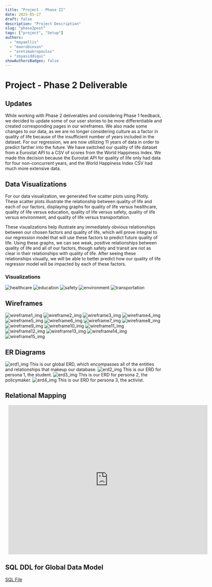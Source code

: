 ```yaml
---
title: "Project - Phase II"
date: 2025-05-27
draft: false
description: "Project Description"
slug: "phase2post"
tags: ["project", "Setup"]
authors:
  - "mayaellis"
  - "maxrobinson"
  - "aretimakropoulos"
  - "zoyasiddiqui"
showAuthorsBadges: false
---
```


# Project - Phase 2 Deliverable

## Updates

While working with Phase 2 deliverables and considering Phase 1 feedback, we decided to update some of our user stories to be more differentiable and created corresponding pages in our wireframes. We also made some changes to our data, as we are no longer considering culture as a factor in quality of life because of the insufficient number of years included in the dataset. For our regression, we are now utilizing 11 years of data in order to predict farther into the future. We have switched our quality of life dataset from a Eurostat API to a CSV of scores from the World Happiness Index. We made this decision because the Eurostat API for quality of life only had data for four non-concurrent years, and the World Happiness Index CSV had much more extensive data.

## Data Visualizations

For our data visualization, we generated five scatter plots using Plotly. These scatter plots illustrate the relationship between quality of life and each of our factors, displaying graphs for quality of life versus healthcare, quality of life versus education, quality of life versus safety, quality of life versus environment, and quality of life versus transportation. 

These visualizations help illustrate any immediately obvious relationships between our chosen factors and quality of life, which will prove integral to our regression model that will use these factors to predict future quality of life. Using these graphs, we can see weak, positive relationships between quality of life and all of our factors, though safety and transit are not as clear in their relationships with quality of life. After seeing these relationships visually, we will be able to better predict how our quality of life regressor model will be impacted by each of these factors. 

### Visualizations
![healthcare](/health_qol.jpg)
![education](/edu_qol.jpg)
![safety](/safety_qol.jpg)
![environment](/env_qol.jpg)
![transportation](/inf_qol.jpg)

## Wireframes

![wireframe1_img](er_diagrams-06.jpg)
![wireframe2_img](er_diagrams-07.jpg)
![wireframe3_img](er_diagrams-08.jpg)
![wireframe4_img](er_diagrams-09.jpg)
![wireframe5_img](er_diagrams-10.jpg)
![wireframe6_img](er_diagrams-11.jpg)
![wireframe7_img](er_diagrams-12.jpg)
![wireframe8_img](er_diagrams-13.jpg)
![wireframe9_img](er_diagrams-14.jpg)
![wireframe10_img](er_diagrams-15.jpg)
![wireframe11_img](er_diagrams-16.jpg)
![wireframe12_img](er_diagrams-17.jpg)
![wireframe13_img](er_diagrams-18.jpg)
![wireframe14_img](er_diagrams-19.jpg)
![wireframe15_img](er_diagrams-20.jpg)

## ER Diagrams

![erd1_img](er_diagrams-01.jpg)
This is our global ERD, which encompasses all of the entities and relationships that makeup our database.
![erd2_img](er_diagrams-02.jpg)
This is our ERD for persona 1, the student.
![erd3_img](er_diagrams-03.jpg)
This is our ERD for persona 2, the policymaker.
![erd4_img](er_diagrams-04.jpg)
This is our ERD for persona 3, the activist.

## Relational Mapping 

<div style="width: 640px; height: 480px; margin: 10px; position: relative;"><iframe allowfullscreen frameborder="0" style="width:640px; height:480px" src="https://lucid.app/documents/embedded/6399ce45-7fe8-4d5b-b456-1b6e986de67d" id="jSzj-C2TrnaZ"></iframe></div>

## SQL DDL for Global Data Model

[SQL File](https://raw.githubusercontent.com/mke27/life/refs/heads/main/database-files/global_db.sql)